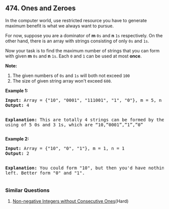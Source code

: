 ## 474. Ones and Zeroes

<p>In the computer world, use restricted resource you have to generate maximum benefit is what we always want to pursue.</p>
<p>For now, suppose you are a dominator of <b>m</b> <code>0s</code> and <b>n</b> <code>1s</code> respectively. On the other hand, there is an array with strings consisting of only <code>0s</code> and <code>1s</code>.</p>

<p>
Now your task is to find the maximum number of strings that you can form with given <b>m</b> <code>0s</code> and <b>n</b> <code>1s</code>. Each <code>0</code> and <code>1</code> can be used at most <b>once</b>.
</p>


<p><b>Note:</b><br>
<ol>
<li>The given numbers of <code>0s</code> and <code>1s</code> will both not exceed <code>100</code></li>
<li>The size of given string array won't exceed <code>600</code>.</li>
</ol>
</p>

<p><b>Example 1:</b><br />
<pre>
<b>Input:</b> Array = {"10", "0001", "111001", "1", "0"}, m = 5, n = 3
<b>Output:</b> 4

<b>Explanation:</b> This are totally 4 strings can be formed by the using of 5 0s and 3 1s, which are “10,”0001”,”1”,”0”
</pre>
</p>

<p><b>Example 2:</b><br />
<pre>
<b>Input:</b> Array = {"10", "0", "1"}, m = 1, n = 1
<b>Output:</b> 2

<b>Explanation:</b> You could form "10", but then you'd have nothing left. Better form "0" and "1".
</pre>
</p>

### Similar Questions
  1. [Non-negative Integers without Consecutive Ones](https://github.com/openset/leetcode/tree/master/solution/non-negative-integers-without-consecutive-ones)(Hard)
